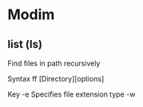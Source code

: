 # Modim

## list (ls)

Find files in path recursively

Syntax
ff [Directory][options]

Key
-e Specifies file extension type
-w
